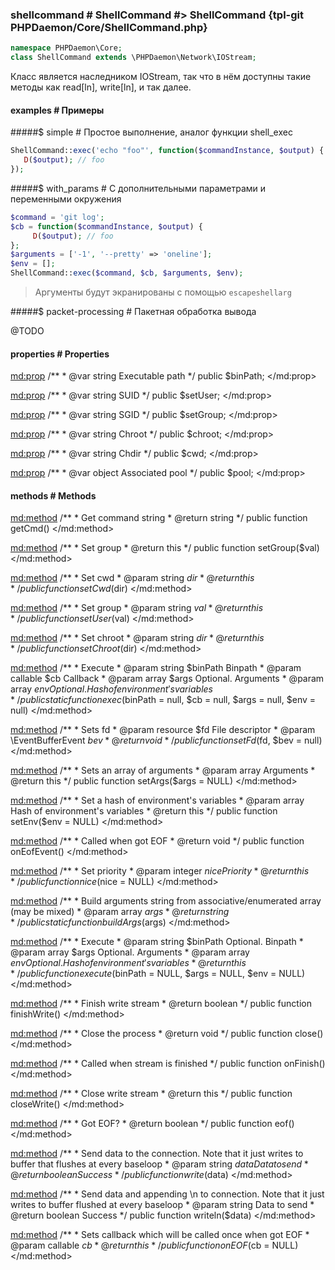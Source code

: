 ### shellcommand # ShellCommand #> ShellCommand {tpl-git PHPDaemon/Core/ShellCommand.php}

```php
namespace PHPDaemon\Core;
class ShellCommand extends \PHPDaemon\Network\IOStream;
```

Класс является наследником IOStream, так что в нём доступны такие методы как read[ln], write[ln], и так далее.

#### examples # Примеры

#####$ simple # Простое выполнение, аналог функции shell_exec

```php
ShellCommand::exec('echo "foo"', function($commandInstance, $output) {
   D($output); // foo
});
```

#####$ with_params # С дополнительными параметрами и переменными окружения

```php
$command = 'git log';
$cb = function($commandInstance, $output) {
	 D($output); // foo
};
$arguments = ['-1', '--pretty' => 'oneline'];
$env = [];
ShellCommand::exec($command, $cb, $arguments, $env);
```

> Аргументы будут экранированы с помощью `escapeshellarg`

#####$ packet-processing # Пакетная обработка вывода

@TODO

<!-- include-namespace path="\PHPDaemon\Core\ShellCommand" commit="" level="" access="" -->
#### properties # Properties

<md:prop>
/**
	 * @var string Executable path
	 */
public $binPath;
</md:prop>

<md:prop>
/**
	 * @var string SUID
	 */
public $setUser;
</md:prop>

<md:prop>
/**
	 * @var string SGID
	 */
public $setGroup;
</md:prop>

<md:prop>
/**
	 * @var string Chroot
	 */
public $chroot;
</md:prop>

<md:prop>
/**
	 * @var string Chdir
	 */
public $cwd;
</md:prop>

<md:prop>
/**
	 * @var object Associated pool
	 */
public $pool;
</md:prop>

#### methods # Methods

<md:method>
/**
	 * Get command string
	 * @return string
	 */
public function getCmd()
</md:method>

<md:method>
/**
	 * Set group
	 * @return this
	 */
public function setGroup($val)
</md:method>

<md:method>
/**
	 * Set cwd
	 * @param  string $dir
	 * @return this
	 */
public function setCwd($dir)
</md:method>

<md:method>
/**
	 * Set group
	 * @param  string $val
	 * @return this
	 */
public function setUser($val)
</md:method>

<md:method>
/**
	 * Set chroot
	 * @param  string $dir
	 * @return this
	 */
public function setChroot($dir)
</md:method>

<md:method>
/**
	 * Execute
	 * @param  string   $binPath Binpath
	 * @param  callable $cb 	 Callback
	 * @param  array    $args    Optional. Arguments
	 * @param  array    $env     Optional. Hash of environment's variables
	 */
public static function exec($binPath = null, $cb = null, $args = null, $env = null)
</md:method>

<md:method>
/**
	 * Sets fd
	 * @param  resource          $fd File descriptor
	 * @param  \EventBufferEvent $bev
	 * @return void
	 */
public function setFd($fd, $bev = null)
</md:method>

<md:method>
/**
	 * Sets an array of arguments
	 * @param  array Arguments
	 * @return this
	 */
public function setArgs($args = NULL)
</md:method>

<md:method>
/**
	 * Set a hash of environment's variables
	 * @param  array Hash of environment's variables
	 * @return this
	 */
public function setEnv($env = NULL)
</md:method>

<md:method>
/**
	 * Called when got EOF
	 * @return void
	 */
public function onEofEvent()
</md:method>

<md:method>
/**
	 * Set priority
	 * @param  integer $nice Priority
	 * @return this
	 */
public function nice($nice = NULL)
</md:method>

<md:method>
/**
	 * Build arguments string from associative/enumerated array (may be mixed)
	 * @param  array $args
	 * @return string
	 */
public static function buildArgs($args)
</md:method>

<md:method>
/**
	 * Execute
	 * @param  string $binPath Optional. Binpath
	 * @param  array  $args    Optional. Arguments
	 * @param  array  $env     Optional. Hash of environment's variables
	 * @return this
	 */
public function execute($binPath = NULL, $args = NULL, $env = NULL)
</md:method>

<md:method>
/**
	 * Finish write stream
	 * @return boolean
	 */
public function finishWrite()
</md:method>

<md:method>
/**
	 * Close the process
	 * @return void
	 */
public function close()
</md:method>

<md:method>
/**
	 * Called when stream is finished
	 */
public function onFinish()
</md:method>

<md:method>
/**
	 * Close write stream
	 * @return this
	 */
public function closeWrite()
</md:method>

<md:method>
/**
	 * Got EOF?
	 * @return boolean
	 */
public function eof()
</md:method>

<md:method>
/**
	 * Send data to the connection. Note that it just writes to buffer that flushes at every baseloop
	 * @param  string $data Data to send
	 * @return boolean Success
	 */
public function write($data)
</md:method>

<md:method>
/**
	 * Send data and appending \n to connection. Note that it just writes to buffer flushed at every baseloop
	 * @param  string Data to send
	 * @return boolean Success
	 */
public function writeln($data)
</md:method>

<md:method>
/**
	 * Sets callback which will be called once when got EOF
	 * @param  callable $cb
	 * @return this
	 */
public function onEOF($cb = NULL)
</md:method>


<!--/ include-namespace -->
